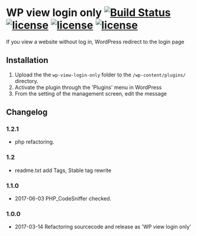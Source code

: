 # WP view login only [![Build Status](https://travis-ci.org/chiilog/wp-view-login-only.svg?branch=master)](https://travis-ci.org/chiilog/wp-view-login-only) [![license](https://img.shields.io/github/license/chiilog/wp-view-login-only.svg?maxAge=2592000)](https://github.com/chiilog/wp-view-login-only/blob/master/LICENSE) [![license](https://img.shields.io/wordpress/plugin/dt/wp-view-login-only.svg)](https://wordpress.org/plugins/wp-view-login-only/) [![license](https://img.shields.io/wordpress/plugin/r/wp-view-login-only.svg)](https://wordpress.org/plugins/wp-view-login-only/#reviews)

If you view a website without log in, WordPress redirect to the login page

## Installation

1. Upload the the `wp-view-login-only` folder to the `/wp-content/plugins/` directory.
2. Activate the plugin through the 'Plugins' menu in WordPress
3. From the setting of the management screen, edit the message


## Changelog

### 1.2.1
* php refactoring.

### 1.2
* readme.txt add Tags, Stable tag rewrite

### 1.1.0
* 2017-06-03 PHP_CodeSniffer checked.

### 1.0.0
* 2017-03-14 Refactoring sourcecode and release as 'WP view login only'

